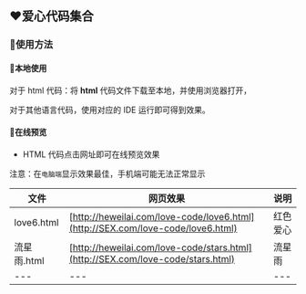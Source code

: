 ## ❤️爱心代码集合

### 🤩使用方法

#### 💌本地使用

对于 html 代码：将 **html** 代码文件下载至本地，并使用浏览器打开，

对于其他语言代码，使用对应的 IDE 运行即可得到效果。

#### 💌在线预览

- HTML 代码点击网址即可在线预览效果

注意：在`电脑端`显示效果最佳，手机端可能无法正常显示

|   文件   |   网页效果   | 说明  |
| ---- | ---- |---- |
| love6.html | [http://heweilai.com/love-code/love6.html](http://SEX.com/love-code/love6.html) | 红色爱心 |
| 流星雨.html | [http://heweilai.com/love-code/stars.html](http://SEX.com/love-code/stars.html) | 流星雨 |
| --- | --- | --- |
